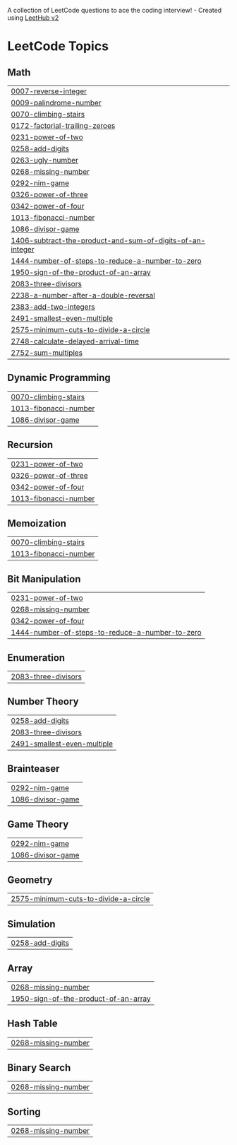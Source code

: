 A collection of LeetCode questions to ace the coding interview! - Created using [LeetHub v2](https://github.com/arunbhardwaj/LeetHub-2.0)
<!---LeetCode Topics Start-->
# LeetCode Topics
## Math
|  |
| ------- |
| [0007-reverse-integer](https://github.com/Da-ya7/LeetCode/tree/master/0007-reverse-integer) |
| [0009-palindrome-number](https://github.com/Da-ya7/LeetCode/tree/master/0009-palindrome-number) |
| [0070-climbing-stairs](https://github.com/Da-ya7/LeetCode/tree/master/0070-climbing-stairs) |
| [0172-factorial-trailing-zeroes](https://github.com/Da-ya7/LeetCode/tree/master/0172-factorial-trailing-zeroes) |
| [0231-power-of-two](https://github.com/Da-ya7/LeetCode/tree/master/0231-power-of-two) |
| [0258-add-digits](https://github.com/Da-ya7/LeetCode/tree/master/0258-add-digits) |
| [0263-ugly-number](https://github.com/Da-ya7/LeetCode/tree/master/0263-ugly-number) |
| [0268-missing-number](https://github.com/Da-ya7/LeetCode/tree/master/0268-missing-number) |
| [0292-nim-game](https://github.com/Da-ya7/LeetCode/tree/master/0292-nim-game) |
| [0326-power-of-three](https://github.com/Da-ya7/LeetCode/tree/master/0326-power-of-three) |
| [0342-power-of-four](https://github.com/Da-ya7/LeetCode/tree/master/0342-power-of-four) |
| [1013-fibonacci-number](https://github.com/Da-ya7/LeetCode/tree/master/1013-fibonacci-number) |
| [1086-divisor-game](https://github.com/Da-ya7/LeetCode/tree/master/1086-divisor-game) |
| [1406-subtract-the-product-and-sum-of-digits-of-an-integer](https://github.com/Da-ya7/LeetCode/tree/master/1406-subtract-the-product-and-sum-of-digits-of-an-integer) |
| [1444-number-of-steps-to-reduce-a-number-to-zero](https://github.com/Da-ya7/LeetCode/tree/master/1444-number-of-steps-to-reduce-a-number-to-zero) |
| [1950-sign-of-the-product-of-an-array](https://github.com/Da-ya7/LeetCode/tree/master/1950-sign-of-the-product-of-an-array) |
| [2083-three-divisors](https://github.com/Da-ya7/LeetCode/tree/master/2083-three-divisors) |
| [2238-a-number-after-a-double-reversal](https://github.com/Da-ya7/LeetCode/tree/master/2238-a-number-after-a-double-reversal) |
| [2383-add-two-integers](https://github.com/Da-ya7/LeetCode/tree/master/2383-add-two-integers) |
| [2491-smallest-even-multiple](https://github.com/Da-ya7/LeetCode/tree/master/2491-smallest-even-multiple) |
| [2575-minimum-cuts-to-divide-a-circle](https://github.com/Da-ya7/LeetCode/tree/master/2575-minimum-cuts-to-divide-a-circle) |
| [2748-calculate-delayed-arrival-time](https://github.com/Da-ya7/LeetCode/tree/master/2748-calculate-delayed-arrival-time) |
| [2752-sum-multiples](https://github.com/Da-ya7/LeetCode/tree/master/2752-sum-multiples) |
## Dynamic Programming
|  |
| ------- |
| [0070-climbing-stairs](https://github.com/Da-ya7/LeetCode/tree/master/0070-climbing-stairs) |
| [1013-fibonacci-number](https://github.com/Da-ya7/LeetCode/tree/master/1013-fibonacci-number) |
| [1086-divisor-game](https://github.com/Da-ya7/LeetCode/tree/master/1086-divisor-game) |
## Recursion
|  |
| ------- |
| [0231-power-of-two](https://github.com/Da-ya7/LeetCode/tree/master/0231-power-of-two) |
| [0326-power-of-three](https://github.com/Da-ya7/LeetCode/tree/master/0326-power-of-three) |
| [0342-power-of-four](https://github.com/Da-ya7/LeetCode/tree/master/0342-power-of-four) |
| [1013-fibonacci-number](https://github.com/Da-ya7/LeetCode/tree/master/1013-fibonacci-number) |
## Memoization
|  |
| ------- |
| [0070-climbing-stairs](https://github.com/Da-ya7/LeetCode/tree/master/0070-climbing-stairs) |
| [1013-fibonacci-number](https://github.com/Da-ya7/LeetCode/tree/master/1013-fibonacci-number) |
## Bit Manipulation
|  |
| ------- |
| [0231-power-of-two](https://github.com/Da-ya7/LeetCode/tree/master/0231-power-of-two) |
| [0268-missing-number](https://github.com/Da-ya7/LeetCode/tree/master/0268-missing-number) |
| [0342-power-of-four](https://github.com/Da-ya7/LeetCode/tree/master/0342-power-of-four) |
| [1444-number-of-steps-to-reduce-a-number-to-zero](https://github.com/Da-ya7/LeetCode/tree/master/1444-number-of-steps-to-reduce-a-number-to-zero) |
## Enumeration
|  |
| ------- |
| [2083-three-divisors](https://github.com/Da-ya7/LeetCode/tree/master/2083-three-divisors) |
## Number Theory
|  |
| ------- |
| [0258-add-digits](https://github.com/Da-ya7/LeetCode/tree/master/0258-add-digits) |
| [2083-three-divisors](https://github.com/Da-ya7/LeetCode/tree/master/2083-three-divisors) |
| [2491-smallest-even-multiple](https://github.com/Da-ya7/LeetCode/tree/master/2491-smallest-even-multiple) |
## Brainteaser
|  |
| ------- |
| [0292-nim-game](https://github.com/Da-ya7/LeetCode/tree/master/0292-nim-game) |
| [1086-divisor-game](https://github.com/Da-ya7/LeetCode/tree/master/1086-divisor-game) |
## Game Theory
|  |
| ------- |
| [0292-nim-game](https://github.com/Da-ya7/LeetCode/tree/master/0292-nim-game) |
| [1086-divisor-game](https://github.com/Da-ya7/LeetCode/tree/master/1086-divisor-game) |
## Geometry
|  |
| ------- |
| [2575-minimum-cuts-to-divide-a-circle](https://github.com/Da-ya7/LeetCode/tree/master/2575-minimum-cuts-to-divide-a-circle) |
## Simulation
|  |
| ------- |
| [0258-add-digits](https://github.com/Da-ya7/LeetCode/tree/master/0258-add-digits) |
## Array
|  |
| ------- |
| [0268-missing-number](https://github.com/Da-ya7/LeetCode/tree/master/0268-missing-number) |
| [1950-sign-of-the-product-of-an-array](https://github.com/Da-ya7/LeetCode/tree/master/1950-sign-of-the-product-of-an-array) |
## Hash Table
|  |
| ------- |
| [0268-missing-number](https://github.com/Da-ya7/LeetCode/tree/master/0268-missing-number) |
## Binary Search
|  |
| ------- |
| [0268-missing-number](https://github.com/Da-ya7/LeetCode/tree/master/0268-missing-number) |
## Sorting
|  |
| ------- |
| [0268-missing-number](https://github.com/Da-ya7/LeetCode/tree/master/0268-missing-number) |
<!---LeetCode Topics End-->